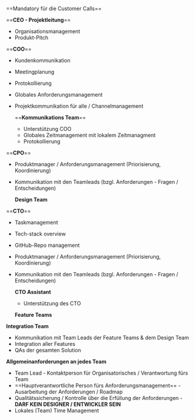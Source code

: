 ==Mandatory für die Customer Calls==

==**CEO - Projektleitung**==

- Organisationsmanagement
- Produkt-Pitch

==**COO**==

- Kundenkommunikation
    
- Meetingplanung
    
- Protokollierung
    
- Globales Anforderungsmanagement
    
- Projektkommunikation für alle / Channelmanagement
    
    ==**Kommunikations Team**==
    
    - Unterstützung COO
    - Globales Zeitmanagement mit lokalem Zeitmanagment
    - Protokollierung

==**CPO**==

- Produktmanager / Anforderungsmanagement (Priorisierung, Koordinierung)
    
- Kommunikation mit den Teamleads (bzgl. Anforderungen - Fragen / Entscheidungen)
    
    **Design Team**
    

==**CTO**==

- Taskmanagement
    
- Tech-stack overview
    
- GitHub-Repo management
    
- Produktmanager / Anforderungsmanagement (Priorisierung, Koordinierung)
    
- Kommunikation mit den Teamleads (bzgl. Anforderungen - Fragen / Entscheidungen)
    
    **CTO Assistant**
    
    - Unterstützung des CTO
    
    **Feature Teams**
    

**Integration Team**

- Kommunikation mit Team Leads der Feature Teams & dem Design Team
- Integration aller Features
- QAs der gesamten Solution

**Allgemeinanforderungen an jedes Team**

- Team Lead - Kontaktperson für Organisatorisches / Verantwortung fürs Team
- ==Hauptverantwortliche Person fürs Anforderungsmanagement== - Ausarbeitung der Anforderungen / Roadmap
- Qualitätssicherung / Kontrolle über die Erfüllung der Anforderungen - **DARF KEIN DESIGNER / ENTWICKLER SEIN**
- Lokales (Team) Time Management
